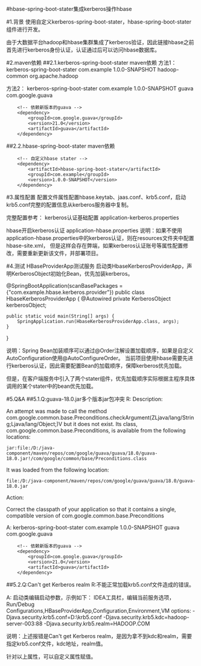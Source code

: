 #hbase-spring-boot-stater集成kerberos操作hbase

#1.背景
使用自定义kerberos-spring-boot-stater，hbase-spring-boot-stater组件进行开发。

由于大数据平台hadoop和hbase集群集成了kerberos验证，因此链接hbase之前首先进行kerberos身份认证，认证通过后可以访问hbase数据库。

#2.maven依赖
##2.1.kerberos-spring-boot-stater maven依赖
        <!-- kerberos stater和hbase stater分别都引用了hadoop-common，两个hadoop-common包冲突，
        排除其一个hadoop-common即可；如果造成krb5.conf不能正确读取，则排除guava包 -->
 方法1：
         <dependency>
             <artifactId>kerberos-spring-boot-stater</artifactId>
             <groupId>com.example</groupId>
             <version>1.0.0-SNAPSHOT</version>
             <exclusions>
                 <exclusion>
                     <artifactId>hadoop-common</artifactId>
                     <groupId>org.apache.hadoop</groupId>
                 </exclusion>
             </exclusions>
         </dependency>       
        
 方法2：
        <!-- 自定义kerberos认证stater -->
        <dependency>
            <artifactId>kerberos-spring-boot-stater</artifactId>
            <groupId>com.example</groupId>
            <version>1.0.0-SNAPSHOT</version>
            <exclusions>
                <exclusion>
                    <artifactId>guava</artifactId>
                    <groupId>com.google.guava</groupId>
                </exclusion>
            </exclusions>
        </dependency>
        
        <!-- 依赖新版本的guava -->
        <dependency>
            <groupId>com.google.guava</groupId>
            <version>21.0</version>
            <artifactId>guava</artifactId>
        </dependency>


##2.2.hbase-spring-boot-stater maven依赖

        <!-- 自定义hbase stater -->
        <dependency>
            <artifactId>hbase-spring-boot-stater</artifactId>
            <groupId>com.example</groupId>
            <version>1.0.0-SNAPSHOT</version>
        </dependency>

#3.属性配置
配置文件属性配置hbase.keytab、jaas.conf、krb5.conf，启动krb5.conf完整的配置信息从kerberos服务器中复制。

完整配置参考：
kerberos认证基础配置
application-kerberos.properties

hbase开启kerberos认证
application-hbase.properties
说明：如果不使用application-hbase.properties中的kerberos认证，则在resources文件夹中配置hbase-site.xml，
但是这样会存在弊端，如果kerberos认证账号等属性配置修改，需要重新更新该文件，并部署项目。

#4.测试
HBaseProviderApp测试服务
启动类HbaseKerberosProviderApp，声明KerberosObject初始化Bean，优先加装kerberos。

@SpringBootApplication(scanBasePackages = {"com.example.hbase.kerberos.provider"})
public class HbaseKerberosProviderApp {
    @Autowired
    private KerberosObject kerberosObject;

    public static void main(String[] args) {
        SpringApplication.run(HbaseKerberosProviderApp.class, args);
    }

}

说明：Spring Bean加装顺序可以通过@Order注解设置加载顺序，如果是自定义AutoConfiguration使用@AutoConfigureOrder。
当前项目使用hbase需要先进行kerberos认证，因此需要配置Bean的加载顺序，保障kerberos优先加载。

但是，在客户端服务中引入了两个stater组件，优先加载顺序实际根据主程序具体调用的某个stater中的bean优先加载。

#5.Q&A
##5.1.Q:guava-18.0.jar多个版本jar包冲突
R:
Description:

An attempt was made to call the method com.google.common.base.Preconditions.checkArgument(ZLjava/lang/String;Ljava/lang/Object;)V but it does not exist. Its class, com.google.common.base.Preconditions, is available from the following locations:

    jar:file:/D:/java-component/maven/repos/com/google/guava/guava/18.0/guava-18.0.jar!/com/google/common/base/Preconditions.class

It was loaded from the following location:

    file:/D:/java-component/maven/repos/com/google/guava/guava/18.0/guava-18.0.jar


Action:

Correct the classpath of your application so that it contains a single, compatible version of com.google.common.base.Preconditions

A:
        <!-- kerberos stater和hbase stater分别都引用了hadoop-common，两个hadoop-common包依赖guava冲突，
        排除即可；不用排除整个hadoop-common,否则造成krb5.conf不能正确读取 -->
        <!-- 自定义kerberos认证stater -->
        <dependency>
            <artifactId>kerberos-spring-boot-stater</artifactId>
            <groupId>com.example</groupId>
            <version>1.0.0-SNAPSHOT</version>
            <exclusions>
                <exclusion>
                    <artifactId>guava</artifactId>
                    <groupId>com.google.guava</groupId>
                </exclusion>
            </exclusions>
        </dependency>
        
        <!-- 依赖新版本的guava -->
        <dependency>
            <groupId>com.google.guava</groupId>
            <version>21.0</version>
            <artifactId>guava</artifactId>
        </dependency>


##5.2.Q:Can't get Kerberos realm
R:不能正常加载krb5.conf文件造成的错误。

A:
启动类编辑启动参数，示例如下：
IDEA工具栏，编辑当前服务选项，Run/Debug Configurations,HBaseProviderApp,Configuration,Environment,VM options:
-Djava.security.krb5.conf=D:\\krb5.conf
-Djava.security.krb5.kdc=hadoop-server-003:88
-Djava.security.krb5.realm=HADOOP.COM

说明：上述报错是Can't get Kerberos realm，是因为拿不到kdc和realm，需要指定krb5.conf文件，kdc地址，realm值。

针对以上属性，可以自定义属性赋值。


